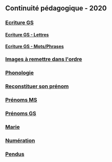 ## Continuité pédagogique - 2020


### [Ecriture GS](ecriture_gs.md)
#### [Ecriture GS - Lettres](ecriture_gs/ecriture_lettres.md)
#### [Ecriture GS - Mots/Phrases](ecriture_gs/ecriture_mots-phrases.md)

### [Images à remettre dans l'ordre](images_ordre.md)

### [Phonologie](phonologie.md)

### [Reconstituer son prénom](reconstituer_prenom.md)
### [Prénoms MS](reconstituer_prenom/prenoms_ms.md)
### [Prénoms GS](reconstituer_prenom/prenoms_gs.md)
### [Marie](reconstituer_prenom/marie.md)

### [Numération](numeration.md)

### [Pendus](pendus.md)
